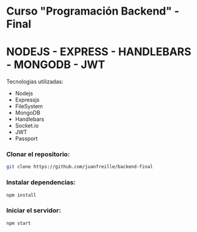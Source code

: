 # Curso "Programación Backend" - Final

# NODEJS - EXPRESS - HANDLEBARS - MONGODB - JWT

Tecnologías utilizadas:

- Nodejs
- Expressjs
- FileSystem
- MongoDB
- Handlebars
- Socket.io
- JWT
- Passport

### Clonar el repositorio:

```bash
git clone https://github.com/juanfreille/backend-final
```

### Instalar dependencias:

```bash
npm install
```

### Iniciar el servidor:

```bash
npm start
```
